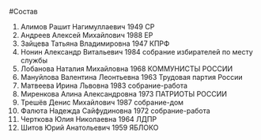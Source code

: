 #Состав
1. Алимов Рашит Нагимуллаевич 1949 СР
2. Андреев Алексей Михайлович 1988 ЕР
3. Зайцева Татьяна Владимировна 1947 КПРФ
4. Нонин Александр Витальевич 1984 собрание избирателей по месту службы
5. Лобанова Наталия Михайловна 1968 КОММУНИСТЫ РОССИИ
6. Мануйлова Валентина Леонтьевна 1963 Трудовая партия России
7. Матвеева Ирина Львовна 1983 собрание-работа
8. Миренкова Алина Александровна 1973 ПАТРИОТЫ РОССИИ
9. Трешёв Денис Михайлович 1987 собрание-дом
10. Фалюта Надежда Сайфудиновна 1972 собрание-работа
11. Черткова Юлия Николаевна 1964 ЛДПР
12. Шитов Юрий Анатольевич 1959 ЯБЛОКО
